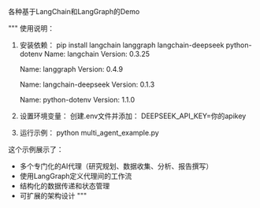 各种基于LangChain和LangGraph的Demo

"""
使用说明：

1. 安装依赖：
   pip install langchain langgraph langchain-deepseek python-dotenv
    Name: langchain
    Version: 0.3.25

    Name: langgraph
    Version: 0.4.9 

    Name: langchain-deepseek
    Version: 0.1.3

    Name: python-dotenv
    Version: 1.1.0

2. 设置环境变量：
   创建.env文件并添加：
   DEEPSEEK_API_KEY=你的apikey

3. 运行示例：
   python multi_agent_example.py


这个示例展示了：
- 多个专门化的AI代理（研究规划、数据收集、分析、报告撰写）
- 使用LangGraph定义代理间的工作流
- 结构化的数据传递和状态管理
- 可扩展的架构设计
"""